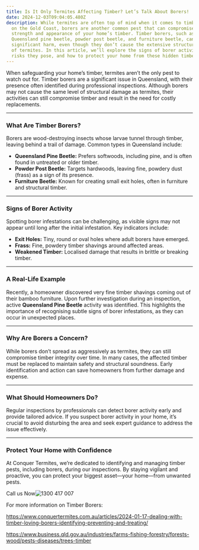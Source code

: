 ```yaml
---
title: Is It Only Termites Affecting Timber? Let’s Talk About Borers!
date: 2024-12-03T09:04:05.480Z
description: While termites are often top of mind when it comes to timber damage
  on the Gold Coast, borers are another common pest that can compromise the
  strength and appearance of your home’s timber. Timber borers, such as the
  Queensland pine beetle, powder post beetle, and furniture beetle, can cause
  significant harm, even though they don’t cause the extensive structural damage
  of termites. In this article, we’ll explore the signs of borer activity, the
  risks they pose, and how to protect your home from these hidden timber pests.
---
```

When safeguarding your home’s timber, termites aren’t the only pest to watch out for. Timber borers are a significant issue in Queensland, with their presence often identified during professional inspections. Although borers may not cause the same level of structural damage as termites, their activities can still compromise timber and result in the need for costly replacements.

- - -

### What Are Timber Borers?

Borers are wood-destroying insects whose larvae tunnel through timber, leaving behind a trail of damage. Common types in Queensland include:

* **Queensland Pine Beetle:** Prefers softwoods, including pine, and is often found in untreated or older timber.
* **Powder Post Beetle:** Targets hardwoods, leaving fine, powdery dust (frass) as a sign of its presence.
* **Furniture Beetle:** Known for creating small exit holes, often in furniture and structural timber.

- - -

### Signs of Borer Activity

Spotting borer infestations can be challenging, as visible signs may not appear until long after the initial infestation. Key indicators include:

* **Exit Holes:** Tiny, round or oval holes where adult borers have emerged.
* **Frass:** Fine, powdery timber shavings around affected areas.
* **Weakened Timber:** Localised damage that results in brittle or breaking timber.

- - -

### A Real-Life Example

Recently, a homeowner discovered very fine timber shavings coming out of their bamboo furniture. Upon further investigation during an inspection, active **Queensland Pine Beetle** activity was identified. This highlights the importance of recognising subtle signs of borer infestations, as they can occur in unexpected places.

- - -

### Why Are Borers a Concern?

While borers don’t spread as aggressively as termites, they can still compromise timber integrity over time. In many cases, the affected timber must be replaced to maintain safety and structural soundness. Early identification and action can save homeowners from further damage and expense.

- - -

### What Should Homeowners Do?

Regular inspections by professionals can detect borer activity early and provide tailored advice. If you suspect borer activity in your home, it’s crucial to avoid disturbing the area and seek expert guidance to address the issue effectively.

- - -

### Protect Your Home with Confidence

At Conquer Termites, we’re dedicated to identifying and managing timber pests, including borers, during our inspections. By staying vigilant and proactive, you can protect your biggest asset—your home—from unwanted pests.

Call us Now![ 1300 417 007](tel:1300417007)

For more information on Timber Borers: 

<https://www.conquertermites.com.au/articles/2024-01-17-dealing-with-timber-loving-borers-identifying-preventing-and-treating/>

<https://www.business.qld.gov.au/industries/farms-fishing-forestry/forests-wood/pests-diseases/trees-timber>